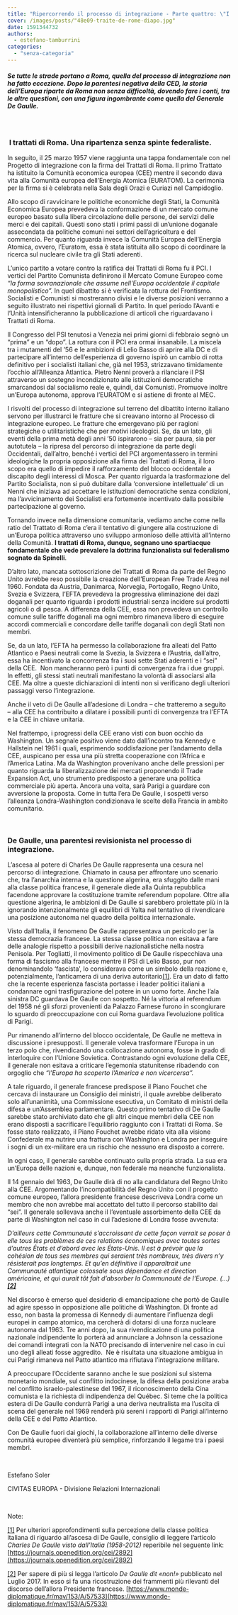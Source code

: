 ```yaml
---
title: "Ripercorrendo il processo di integrazione - Parte quattro: \"I trattati di Roma.\""
cover: /images/posts/"48e09-traite-de-rome-diapo.jpg"
date: 1591344732
authors:
  - estefano-tamburrini
categories: 
  - "senza-categoria"
---
```


##### _Se tutte le strade portano a Roma, quella del processo di integrazione non ha fatto eccezione. Dopo la parentesi negativa della CED, la storia dell’Europa riparte da Roma non senza difficoltà, dovendo fare i conti, tra le altre questioni, con una figura ingombrante come quella del Generale De Gaulle._

 

###  **I trattati di Roma. Una ripartenza senza spinte federaliste.**

In seguito, il 25 marzo 1957 viene raggiunta una tappa fondamentale con nel Progetto di integrazione con la firma dei Trattati di Roma. Il primo Trattato ha istituito la Comunità economica europea (CEE) mentre il secondo dava vita alla Comunità europea dell’Energia Atomica (EURATOM). La cerimonia per la firma si è celebrata nella Sala degli Orazi e Curiazi nel Campidoglio.

Allo scopo di ravvicinare le politiche economiche degli Stati, la Comunità Economica Europea prevedeva la conformazione di un mercato comune europeo basato sulla libera circolazione delle persone, dei servizi delle merci e dei capitali. Questi sono stati i primi passi di un’unione doganale assecondata da politiche comuni nei settori dell’agricoltura e del commercio. Per quanto riguarda invece la Comunità Europea dell’Energia Atomica, ovvero, l’Euratom, essa è stata istituita allo scopo di coordinare la ricerca sul nucleare civile tra gli Stati aderenti.

L’unico partito a votare contro la ratifica dei Trattati di Roma fu il PCI. I vertici del Partito Comunista definirono il Mercato Comune Europeo come _“la forma sovranazionale che assume nell’Europa occidentale il capitale monopolistico”._ In quel dibattito si è verificata la rottura del Frontismo. Socialisti e Comunisti si mostreranno divisi e le diverse posizioni verranno a seguito illustrato nei rispettivi giornali di Partito. In quel periodo l’Avanti e l’Unità intensificheranno la pubblicazione di articoli che riguardavano i Trattati di Roma.

Il Congresso del PSI tenutosi a Venezia nei primi giorni di febbraio segnò un “prima” e un “dopo”. La rottura con il PCI era ormai insanabile. La miscela tra i mutamenti del ’56 e le ambizioni di Lelio Basso di aprire alla DC e di partecipare all’interno dell’esperienza di governo ispirò un cambio di rotta definitivo per i socialisti italiani che, già nel 1953, strizzavano timidamente l’occhio all’Alleanza Atlantica. Pietro Nenni proverà a rilanciare il PSI attraverso un sostegno incondizionato alle istituzioni democratiche smarcandosi dal socialismo reale e, quindi, dai Comunisti. Promuove inoltre un’Europa autonoma, approva l’EURATOM e si astiene di fronte al MEC.

I risvolti del processo di integrazione sul terreno del dibattito interno italiano servono per illustrarci le fratture che si creavano intorno al Processo di integrazione europeo. Le fratture che emergevano più per ragioni strategiche o utilitaristiche che per motivi ideologici. Se, da un lato, gli eventi della prima metà degli anni ’50 ispirarono – sia per paura, sia per autotutela – la ripresa del percorso di integrazione da parte degli Occidentali, dall’altro, benché i vertici del PCI argomentassero in termini ideologiche la propria opposizione alla firma dei Trattati di Roma, il loro scopo era quello di impedire il rafforzamento del blocco occidentale a discapito degli interessi di Mosca. Per quanto riguarda la trasformazione del Partito Socialista, non si può dubitare dalla ‘conversione intellettuale’ di un Nenni che iniziava ad accettare le istituzioni democratiche senza condizioni, ma l’avvicinamento dei Socialisti era fortemente incentivato dalla possibile partecipazione al governo.

Tornando invece nella dimensione comunitaria, vediamo anche come nella ratio del Trattato di Roma c’era il tentativo di giungere alla costruzione di un’Europa politica attraverso uno sviluppo armonioso delle attività all’interno della Comunità. **I trattati di Roma, dunque, segnano uno spartiacque fondamentale che vede prevalere la dottrina funzionalista sul federalismo sognato da Spinelli**.

D’altro lato, mancata sottoscrizione dei Trattati di Roma da parte del Regno Unito avrebbe reso possibile la creazione dell’European Free Trade Area nel 1960. Fondata da Austria, Danimarca, Norvegia, Portogallo, Regno Unito, Svezia e Svizzera, l’EFTA prevedeva la progressiva eliminazione dei dazi doganali per quanto riguarda i prodotti industriali senza incidere sui prodotti agricoli o di pesca. A differenza della CEE, essa non prevedeva un controllo comune sulle tariffe doganali ma ogni membro rimaneva libero di eseguire accordi commerciali e concordare delle tariffe doganali con degli Stati non membri.

Se, da un lato, l’EFTA ha permesso la collaborazione fra alleati del Patto Atlantico e Paesi neutrali come la Svezia, la Svizzera e l’Austria, dall’altro, essa ha incentivato la concorrenza fra i suoi sette Stati aderenti e i “sei” della CEE.  Non mancheranno però i punti di convergenza fra i due gruppi. In effetti, gli stessi stati neutrali manifestano la volontà di associarsi alla CEE. Ma oltre a queste dichiarazioni di intenti non si verificano degli ulteriori passaggi verso l’integrazione.

Anche il veto di De Gaulle all’adesione di Londra – che tratteremo a seguito – alla CEE ha contribuito a dilatare i possibili punti di convergenza tra l’EFTA e la CEE in chiave unitaria.

Nel frattempo, i progressi della CEE erano visti con buon occhio da Washington. Un segnale positivo viene dato dall’incontro tra Kennedy e Hallstein nel 1961 i quali, esprimendo soddisfazione per l’andamento della CEE, auspicano per essa una più stretta cooperazione con l’Africa e l’America Latina. Ma da Washington provenivano anche delle pressioni per quanto riguarda la liberalizzazione dei mercati proponendo il Trade Expansion Act, uno strumento predisposto a generare una politica commerciale più aperta. Ancora una volta, sarà Parigi a guardare con avversione la proposta. Come in tutta l’era De Gaulle, i sospetti verso l’alleanza Londra-Washington condizionava le scelte della Francia in ambito comunitario.

 

### **De Gaulle, una parentesi revisionista nel processo di integrazione.**  

L’ascesa al potere di Charles De Gaulle rappresenta una cesura nel percorso di integrazione. Chiamato in causa per affrontare uno scenario che, tra l’anarchia interna e la questione algerina, era sfuggito dalle mani alla classe politica francese, il generale diede alla Quinta repubblica facendone approvare la costituzione tramite referendum popolare. Oltre alla questione algerina, le ambizioni di De Gaulle si sarebbero proiettate più in là ignorando intenzionalmente gli equilibri di Yalta nel tentativo di rivendicare una posizione autonoma nel quadro della politica internazionale.

Visto dall’Italia, il fenomeno De Gaulle rappresentava un pericolo per la stessa democrazia francese. La stessa classe politica non esitava a fare delle analogie rispetto a possibili derive nazionalistiche nella nostra Penisola. Per Togliatti, il movimento politico di De Gaulle rispecchiava una forma di fascismo alla francese mentre il PSI di Lelio Basso, pur non denominandolo ‘fascista’, lo considerava come un simbolo della reazione e, potenzialmente, l’anticamera di una deriva autoritario[\[1\]](#_ftn1). Era un dato di fatto che la recente esperienza fascista portasse i leader politici italiani a condannare ogni trasfigurazione del potere in un uomo forte. Anche l’ala sinistra DC guardava De Gaulle con sospetto. Né la vittoria al referendum del 1958 né gli sforzi provenienti da Palazzo Farnese furono in scongiurare lo sguardo di preoccupazione con cui Roma guardava l’evoluzione politica di Parigi.

Pur rimanendo all’interno del blocco occidentale, De Gaulle ne metteva in discussione i presupposti. Il generale voleva trasformare l’Europa in un terzo polo che, rivendicando una collocazione autonoma, fosse in grado di interloquire con l’Unione Sovietica. Contrastando ogni evoluzione della CEE, il generale non esitava a criticare l’egemonia statunitense ribadendo con orgoglio che _“l’Europa ha scoperto l’America e non vicercersa”._

A tale riguardo, il generale francese predispose il Piano Fouchet che cercava di instaurare un Consiglio dei ministri, il quale avrebbe deliberato solo all’unanimità, una Commissione esecutiva, un Comitato di ministri della difesa e un’Assemblea parlamentare. Questo primo tentativo di De Gaulle sarebbe stato archiviato dato che gli altri cinque membri della CEE non erano disposti a sacrificare l’equilibrio raggiunto con i Trattati di Roma. Se fosse stato realizzato, il Piano Fouchet avrebbe ridato vita alla visione Confederale ma nutrire una frattura con Washington e Londra per inseguire i sogni di un ex-militare era un rischio che nessuno era disposto a correre.

In ogni caso, il generale sarebbe continuato sulla propria strada. La sua era un’Europa delle nazioni e, dunque, non federale ma neanche funzionalista.

Il 14 gennaio del 1963, De Gaulle dirà di no alla candidatura del Regno Unito alla CEE. Argomentando l’incompatibilità del Regno Unito con il progetto comune europeo, l’allora presidente francese descriveva Londra come un membro che non avrebbe mai accettato del tutto il percorso stabilito dai “sei”. Il generale sollevava anche il l’eventuale assorbimento della CEE da parte di Washington nel caso in cui l’adesione di Londra fosse avvenuta:

_D’ailleurs cette Communauté s’accroissant de cette façon verrait se poser à elle tous les problèmes de ces relations économiques avec toutes sortes d’autres États et d’abord avec les États-Unis. Il est à prévoir que la cohésion de tous ses membres qui seraient très nombreux, très divers n’y résisterait pas longtemps. Et qu’en définitive il apparaîtrait une Communauté atlantique colossale sous dépendance et direction américaine, et qui aurait tôt fait d’absorber la Communauté de l’Europe._ _(…)[**\[2\]**](#_ftn2)_

Nel discorso è emerso quel desiderio di emancipazione che portò de Gaulle ad agire spesso in opposizione alle politiche di Washington. Di fronte ad esso, non basta la promessa di Kennedy di aumentare l’influenza degli europei in campo atomico, ma cercherà di dotarsi di una forza nucleare autonoma dal 1963. Tre anni dopo, la sua rivendicazione di una politica nazionale indipendente lo porterà ad annunciare a Johnson la cessazione dei comandi integrati con la NATO precisando di intervenire nel caso in cui uno degli alleati fosse aggredito.  Ne è risultata una situazione ambigua in cui Parigi rimaneva nel Patto atlantico ma rifiutava l’integrazione militare.

A preoccupare l’Occidente saranno anche le sue posizioni sul sistema monetario mondiale, sul conflitto indocinese, la difesa della posizione araba nel conflitto israelo-palestinese del 1967, il riconoscimento della Cina comunista e la richiesta di indipendenza del Québec. Si teme che la politica estera di De Gaulle condurrà Parigi a una deriva neutralista ma l’uscita di scena del generale nel 1969 renderà più sereni i rapporti di Parigi all’interno della CEE e del Patto Atlantico.

Con De Gaulle fuori dai giochi, la collaborazione all’interno delle diverse comunità europee diventerà più semplice, rinforzando il legame tra i paesi membri.

 

Estefano Soler

CIVITAS EUROPA - Divisione Relazioni Internazionali

 

Note:

[\[1\]](#_ftnref1) Per ulteriori approfondimenti sulla percezione della classe politica italiana di riguardo all’ascesa di De Gaulle, consiglio di leggere l’articolo _Charles De Gaulle visto dall’Italia (1958-2012)_ reperibile nel seguente link: [https://journals.openedition.org/cei/2892](https://journals.openedition.org/cei/2892)

[\[2\]](#_ftnref2) Per sapere di più si legga l’articolo _De Gaulle dit «non!»_ pubblicato nel Luglio 2017. In esso si fa una ricostruzione dei frammenti più rilevanti del discorso dell’allora Presidente francese. [https://www.monde-diplomatique.fr/mav/153/A/57533](https://www.monde-diplomatique.fr/mav/153/A/57533)
